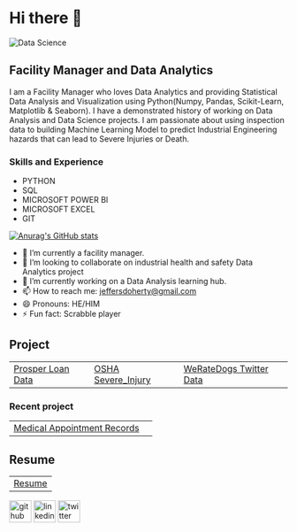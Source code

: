 # Hi there 👋  
![Data Science](https://media-exp2.licdn.com/dms/image/C4E16AQH-MrKaM5ZKyQ/profile-displaybackgroundimage-shrink_200_800/0/1657787013973?e=1663200000&v=beta&t=0EK7QQiBaa9n9uhuPm89rpfBxWzwNzQSot1CvEn1Dz8)
## Facility Manager and Data Analytics
I am a Facility Manager who loves Data Analytics and providing Statistical Data Analysis and Visualization using Python(Numpy, Pandas, Scikit-Learn, Matplotlib & Seaborn). I have a demonstrated history of working on Data Analysis and Data Science projects. I am passionate about using inspection data to building Machine Learning Model to predict Industrial Engineering hazards that can lead to Severe Injuries or Death.


### Skills and Experience
- PYTHON
- SQL
- MICROSOFT POWER BI
- MICROSOFT EXCEL
- GIT


[![Anurag's GitHub stats](https://github-readme-stats.vercel.app/api?username=thetundedoherty)](https://github.com/anuraghazra/github-readme-stats)

- 🔭 I’m currently a facility manager. 
- 👯 I’m looking to collaborate on industrial health and safety Data Analytics project 
- 🤔 I’m currently working on a Data Analysis learning hub. 
- 📫 How to reach me: jeffersdoherty@gmail.com 
- 😄 Pronouns: HE/HIM 
- ⚡ Fun fact: Scrabble player 

## Project  

|  |   |    |
|:-|:--|:---|
|[Prosper Loan Data](https://github.com/thetundedoherty/LoanProsper) |[OSHA Severe_Injury](https://github.com/thetundedoherty/Severe_Injury)| [WeRateDogs Twitter Data](https://github.com/thetundedoherty/WeRateDogs-Twitter-data) 

### Recent project
|  |   |
|:-|:--|
|[Medical Appointment Records](https://github.com/thetundedoherty/Investigation-of-medical-appointment-records-in-Brazil) | |[Employee_Attrition](https://github.com/thetundedoherty/Employee_Attrition)
## Resume
|  | 
|:-|
| [Resume](https://github.com/thetundedoherty/thetundedoherty/blob/main/My%20Resume.pdf)| 


[<img src='https://cdn.jsdelivr.net/npm/simple-icons@3.0.1/icons/github.svg' alt='github' height='40'>](https://github.com/thetundedoherty) 
[<img src='https://cdn.jsdelivr.net/npm/simple-icons@3.0.1/icons/linkedin.svg' alt='linkedin' height='40'>](https://www.linkedin.com/in/tunde-doherty-a7140413b//) 
[<img src='https://cdn.jsdelivr.net/npm/simple-icons@3.0.1/icons/twitter.svg' alt='twitter' height='40'>](https://twitter.com/thetundedoherty)  







